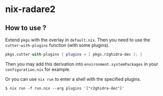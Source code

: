 # nix-radare2

## How to use ?

Extend `pkgs` with the overlay in `default.nix`.
Then you need to use the `cutter-with-plugins` function (with some plugins).

```nix
pkgs.cutter-with-plugins { plugins = [ pkgs.r2ghidra-dec ]; }
```

Then you may add this derivation into `environment.systemPackages` in your `configuration.nix` for example.

Or you can use `nix run` to enter a shell with the specified plugins.

```console
$ nix run -f run.nix --arg plugins '["r2ghidra-dec"]'
```
